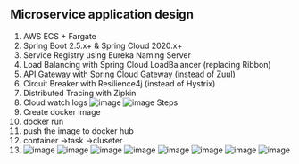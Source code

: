 ## Microservice application design



1. AWS ECS + Fargate 
2. Spring Boot 2.5.x+ & Spring Cloud 2020.x+
3. Service Registry using Eureka Naming Server
4. Load Balancing with Spring Cloud LoadBalancer (replacing Ribbon)
5. API Gateway with Spring Cloud Gateway (instead of Zuul)
6. Circuit Breaker with Resilience4j (instead of Hystrix)
7. Distributed Tracing with Zipkin
8. Cloud watch logs
![image](https://user-images.githubusercontent.com/69948118/179900372-1885daff-410d-4c4f-a4e5-3d487cc200cc.png)
![image](https://user-images.githubusercontent.com/69948118/179900482-cc7958fa-8c8f-492f-aa9e-e614e990277a.png)
Steps
1. Create docker image
2. docker run 
3. push the image to docker hub
4. container ->task ->cluseter
5. ![image](https://user-images.githubusercontent.com/69948118/179901209-827acf24-f5ba-466f-a286-706fe4e7ff35.png)
![image](https://user-images.githubusercontent.com/69948118/179901331-3f7f2689-4d96-45b7-a664-13b7fa49569e.png)
![image](https://user-images.githubusercontent.com/69948118/179901462-80a14d7d-2d19-47b8-ae48-06adc0d05af6.png)
![image](https://user-images.githubusercontent.com/69948118/179901593-4e409af8-70a7-49db-978b-bf1f74047851.png)
![image](https://user-images.githubusercontent.com/69948118/179901626-0b39b928-0a9a-4ca6-967a-74ae057fd2f0.png)
![image](https://user-images.githubusercontent.com/69948118/179901685-99598329-3dc6-4f24-8af6-e7abdbb105fa.png)
![image](https://user-images.githubusercontent.com/69948118/179901998-18877e4f-1be9-4887-bfd7-4674cfd53733.png)
![image](https://user-images.githubusercontent.com/69948118/179902075-01ce676b-fbf6-4d8d-8444-f1233556f366.png)

